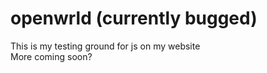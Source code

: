 # openwrld (currently bugged)
This is my testing ground for js on my website <br>
More coming soon?
